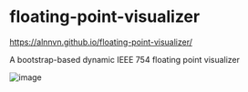 # floating-point-visualizer
https://alnnvn.github.io/floating-point-visualizer/

A bootstrap-based dynamic IEEE 754 floating point visualizer

![image](https://user-images.githubusercontent.com/108158031/198863583-455c904d-a139-4598-8faf-5c8605ca6900.png)

